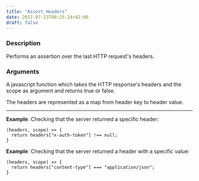 ```yaml
---
title: "Assert Headers"
date: 2017-07-13T00:25:24+02:00
draft: false
---
```


### Description

Performs an assertion over the last HTTP request's headers.

### Arguments

A javascript function which takes the HTTP response's headers and the scope as argument and returns true or false.

The headers are represented as a map from header key to header value.

----

**Example**: Checking that the server returned a specific header:

```
(headers, scope) => {
  return headers["x-auth-token"] !== null;
}
```

**Example**: Checking that the server returned a header with a specific value:

```
(headers, scope) => {
  return headers["content-type"] === "application/json";
}
```
